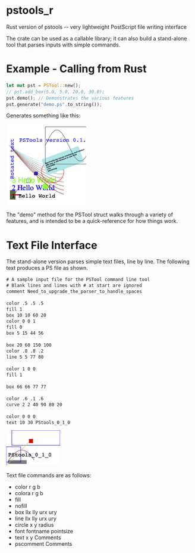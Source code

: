 # pstools_r
Rust version of pstools -- very lightweight PostScript file writing interface

The crate can be used as a callable library; it can also build a stand-alone tool that
parses inputs with simple commands.



# Example - Calling from Rust

```rust
let mut pst = PSTool::new();
// pst.add_box(5.0, 5.0, 20.0, 30.0);
pst.demo(); // Demonstrates the various features
pst.generate("demo.ps".to_string());
```

Generates something like this:

![PDF generated by PSTools](doc/demo.png)

The "demo" method for the PSTool struct walks through a variety of features,
and is intended to be a quick-reference for how things work.


# Text File Interface

The stand-alone version parses simple text files, line by
line.  The following text produces a PS file as shown.

```
# A sample input file for the PSTool command line tool
# Blank lines and lines with # at start are ignored
comment Need_to_upgrade_the_parser_to_handle_spaces

color .5 .5 .5
fill 1
box 10 10 60 20
color 0 0 1
fill 0
box 5 15 44 56

box 20 60 150 100
color .8 .8 .2
line 5 5 77 80

color 1 0 0
fill 1

box 66 66 77 77

color .6 .1 .6
curve 2 2 40 90 80 20

color 0 0 0
text 10 30 PStools_0_1_0
```

![PDF generated by PSTools](doc/pstools_textfile.png)


Text file commands are as follows:

* color r g b
* colora r g b
* fill
* nofill
* box llx lly urx ury
* line llx lly urx ury
* circle x y radius
* font fontname pointsize
* text x y Comments
* pscomment Comments